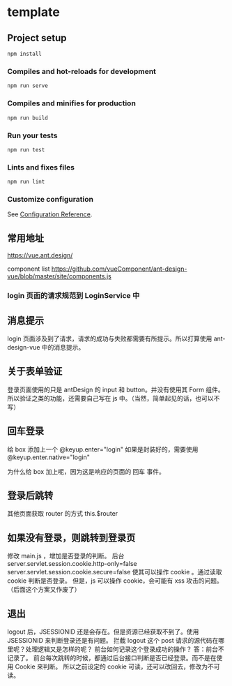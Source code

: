 # template

## Project setup
```
npm install
```

### Compiles and hot-reloads for development
```
npm run serve
```

### Compiles and minifies for production
```
npm run build
```

### Run your tests
```
npm run test
```

### Lints and fixes files
```
npm run lint
```

### Customize configuration
See [Configuration Reference](https://cli.vuejs.org/config/).

## 常用地址
https://vue.ant.design/

component list
https://github.com/vueComponent/ant-design-vue/blob/master/site/components.js

### login 页面的请求规范到 LoginService 中
## 消息提示
login 页面涉及到了请求，请求的成功与失败都需要有所提示。所以打算使用 ant-design-vue 中的消息提示。

## 关于表单验证
登录页面使用的只是 antDesign 的 input 和 button。并没有使用其 Form 组件。
所以验证之类的功能，还需要自己写在 js 中。（当然，简单起见的话，也可以不写）

## 回车登录

给 box 添加上一个 @keyup.enter="login" 
如果是封装好的，需要使用 @keyup.enter.native="login"

为什么给 box 加上呢，因为这是响应的页面的 回车 事件。

## 登录后跳转


其他页面获取 router 的方式 this.$router

## 如果没有登录，则跳转到登录页

修改 main.js ，增加是否登录的判断。
后台  
server.servlet.session.cookie.http-only=false
server.servlet.session.cookie.secure=false
使其可以操作 cookie 。通过读取 cookie 判断是否登录。
但是，js 可以操作 cookie，会可能有 xss 攻击的问题。
（后面这个方案又作废了）

## 退出

logout 后，JSESSIONID 还是会存在。但是资源已经获取不到了。使用 JSESSIONID 来判断登录还是有问题。
拦截 logout 这个 post 请求的源代码在哪里呢？处理逻辑又是怎样的呢？
前台如何记录这个登录成功的操作？
答：前台不记录了。
前台每次跳转的时候，都通过后台接口判断是否已经登录。而不是在使用 Cookie 来判断。
所以之前设定的 cookie 可读，还可以改回去，修改为不可读。